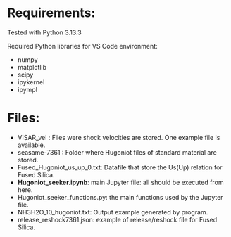 # Requirements:
Tested with Python 3.13.3

Required Python libraries for VS Code environment:
* numpy
* matplotlib
* scipy
* ipykernel
* ipympl

# Files:

* VISAR_vel : Files were shock velocities are stored. One example file is available.
* seasame-7361 : Folder where Hugoniot files of standard material are stored.
* Fused_Hugoniot_us_up_0.txt: Datafile that store the Us(Up) relation for Fused Silica.
* **Hugoniot_seeker.ipynb**: main Jupyter file: all should be executed from here.
* Hugoniot_seeker_functions.py: the main functions used by the Jupyter file.
* NH3H2O_10_hugoniot.txt: Output example generated by program.
* release_reshock7361.json: example of release/reshock file for Fused Silica.
